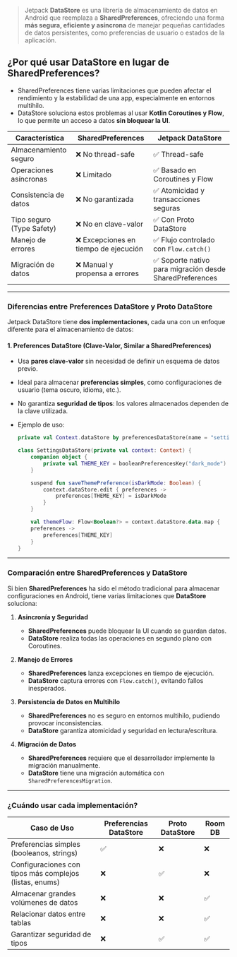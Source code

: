 > Jetpack **DataStore** es una librería de almacenamiento de datos en Android que reemplaza a **SharedPreferences**, ofreciendo una forma **más segura, eficiente y asíncrona** de manejar pequeñas cantidades de datos persistentes, como preferencias de usuario o estados de la aplicación.

## **¿Por qué usar DataStore en lugar de SharedPreferences?**

- SharedPreferences tiene varias limitaciones que pueden afectar el rendimiento y la estabilidad de una app, especialmente en entornos multihilo. 
- DataStore soluciona estos problemas al usar **Kotlin Coroutines y Flow**, lo que permite un acceso a datos **sin bloquear la UI**.

|Característica|SharedPreferences|Jetpack DataStore|
|---|---|---|
|Almacenamiento seguro|❌ No thread-safe|✅ Thread-safe|
|Operaciones asíncronas|❌ Limitado|✅ Basado en Coroutines y Flow|
|Consistencia de datos|❌ No garantizada|✅ Atomicidad y transacciones seguras|
|Tipo seguro (Type Safety)|❌ No en clave-valor|✅ Con Proto DataStore|
|Manejo de errores|❌ Excepciones en tiempo de ejecución|✅ Flujo controlado con `Flow.catch()`|
|Migración de datos|❌ Manual y propensa a errores|✅ Soporte nativo para migración desde SharedPreferences|

---

### **Diferencias entre Preferences DataStore y Proto DataStore**

Jetpack DataStore tiene **dos implementaciones**, cada una con un enfoque diferente para el almacenamiento de datos:

#### **1. Preferences DataStore** (Clave-Valor, Similar a SharedPreferences)

- Usa **pares clave-valor** sin necesidad de definir un esquema de datos previo.
- Ideal para almacenar **preferencias simples**, como configuraciones de usuario (tema oscuro, idioma, etc.).
- No garantiza **seguridad de tipos**: los valores almacenados dependen de la clave utilizada.
- Ejemplo de uso:
    
    ```kotlin
    private val Context.dataStore by preferencesDataStore(name = "settings")
    
    class SettingsDataStore(private val context: Context) {
        companion object {
            private val THEME_KEY = booleanPreferencesKey("dark_mode")
        }
    
        suspend fun saveThemePreference(isDarkMode: Boolean) {
            context.dataStore.edit { preferences ->
                preferences[THEME_KEY] = isDarkMode
            }
        }
    
        val themeFlow: Flow<Boolean?> = context.dataStore.data.map { 
        preferences ->
            preferences[THEME_KEY]
        }
    }
    ```
 
---
### **Comparación entre SharedPreferences y DataStore**

Si bien **SharedPreferences** ha sido el método tradicional para almacenar configuraciones en Android, tiene varias limitaciones que **DataStore** soluciona:

1. **Asincronía y Seguridad**
    
    - **SharedPreferences** puede bloquear la UI cuando se guardan datos.
    - **DataStore** realiza todas las operaciones en segundo plano con Coroutines.
2. **Manejo de Errores**
    
    - **SharedPreferences** lanza excepciones en tiempo de ejecución.
    - **DataStore** captura errores con `Flow.catch()`, evitando fallos inesperados.
3. **Persistencia de Datos en Multihilo**
    
    - **SharedPreferences** no es seguro en entornos multihilo, pudiendo provocar inconsistencias.
    - **DataStore** garantiza atomicidad y seguridad en lectura/escritura.
4. **Migración de Datos**
    
    - **SharedPreferences** requiere que el desarrollador implemente la migración manualmente.
    - **DataStore** tiene una migración automática con `SharedPreferencesMigration`.

---

### **¿Cuándo usar cada implementación?**

|Caso de Uso|Preferencias DataStore|Proto DataStore|Room DB|
|---|---|---|---|
|Preferencias simples (booleanos, strings)|✅|❌|❌|
|Configuraciones con tipos más complejos (listas, enums)|❌|✅|❌|
|Almacenar grandes volúmenes de datos|❌|❌|✅|
|Relacionar datos entre tablas|❌|❌|✅|
|Garantizar seguridad de tipos|❌|✅|✅|
